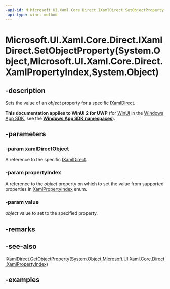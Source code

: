 ```yaml
---
-api-id: M:Microsoft.UI.Xaml.Core.Direct.IXamlDirect.SetObjectProperty(System.Object,Microsoft.UI.Xaml.Core.Direct.XamlPropertyIndex,System.Object)
-api-type: winrt method
---
```


# Microsoft.UI.Xaml.Core.Direct.IXamlDirect.SetObjectProperty(System.Object,Microsoft.UI.Xaml.Core.Direct.XamlPropertyIndex,System.Object)

<!--
public void SetObjectProperty (object xamlDirectObject, Microsoft.UI.Xaml.Core.Direct.XamlPropertyIndex propertyIndex, object value);
-->

## -description

Sets the value of an *object* property for a specific [IXamlDirect](ixamldirect.md).

**This documentation applies to WinUI 2 for UWP** (for [WinUI](/windows/apps/winui/winui3/) in the [Windows App SDK](/windows/apps/windows-app-sdk/), see the **[Windows App SDK namespaces](/windows/windows-app-sdk/api/winrt/)**).

## -parameters

### -param xamlDirectObject

A reference to the specific [IXamlDirect](ixamldirect.md).

### -param propertyIndex

A reference to the *object* property on which to set the value from supported properties in [XamlPropertyIndex](xamlpropertyindex.md) enum.

### -param value

*object* value to set to the specified property.

## -remarks

## -see-also

[IXamlDirect.GetObjectProperty(System.Object,Microsoft.UI.Xaml.Core.Direct.XamlPropertyIndex)](ixamldirect_getobjectproperty_230029164.md)

## -examples
